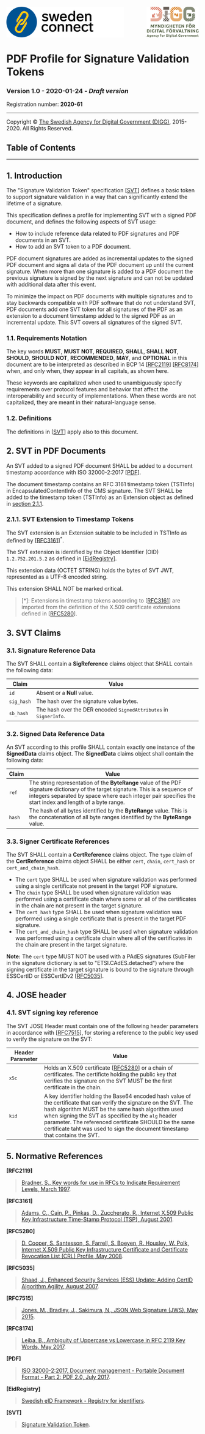 <p>
<img align="left" src="img/sweden-connect.png"></img>
<img align="right" src="img/digg_centered.png"></img>
</p>
<p>
<img align="center" src="img/transparent.png"></img>
</p>

# PDF Profile for Signature Validation Tokens

### Version 1.0 - 2020-01-24 - *Draft version*

Registration number: **2020-61**

---

<p class="copyright-statement">
Copyright &copy; <a href="https://www.digg.se">The Swedish Agency for Digital Government (DIGG)</a>, 2015-2020. All Rights Reserved.
</p>

## Table of Contents


---

<a name="introduction"></a>
## 1. Introduction

The "Signature Validation Token" specification \[[SVT](#svt)\] defines a basic token to support signature validation in a way that can significantly extend the lifetime of a signature.

This specification defines a profile for implementing SVT with a signed PDF document, and defines the following aspects of SVT usage:

- How to include reference data related to PDF signatures and PDF documents in an SVT.
- How to add an SVT token to a PDF document.

PDF document signatures are added as incremental updates to the signed PDF document and signs all data of the PDF document up until the current signature. When more than one signature is added to a PDF document the previous signature is signed by the next signature and can not be updated with additional data after this event.

To minimize the impact on PDF documents with multiple signatures and to stay backwards compatible with PDF software that do not understand SVT, PDF documents add one SVT token for all signatures of the PDF as an extension to a document timestamp added to the signed PDF as an incremental update. This SVT covers all signatures of the signed SVT.

<a name="requirements-notation"></a>
### 1.1. Requirements Notation

The key words **MUST**, **MUST** **NOT**, **REQUIRED**, **SHALL**, **SHALL** **NOT**, **SHOULD**, **SHOULD** **NOT**, **RECOMMENDED**, **MAY**, and **OPTIONAL** in this document are to be interpreted as described in BCP 14 \[[RFC2119](#rfc2119)\] \[[RFC8174](#rfc8174)\] when, and only when, they appear in all capitals, as shown here.

These keywords are capitalized when used to unambiguously specify requirements over protocol features and behavior that affect the interoperability and security of implementations. When these words are not capitalized, they are meant in their natural-language sense.

<a name="definitions"></a>
### 1.2. Definitions
The definitions in \[[SVT](#svt)\] apply also to this document.

<a name="svt-in-pdf-documents"></a>
## 2. SVT in PDF Documents

An SVT added to a signed PDF document SHALL be added to a document timestamp accordance with ISO 32000-2:2017 \[[PDF](pdf)\].

The document timestamp contains an RFC 3161 timestamp token (TSTInfo) in EncapsulatedContentInfo of the CMS signature. The SVT SHALL be added to the timestamp token (TSTInfo) as an Extension object as defined in [section 2.1.1](#svt-extension-to-timestamp-tokens).

<a name="svt-extension-to-timestamp-tokens"></a>
### 2.1.1. SVT Extension to Timestamp Tokens

The SVT extension is an Extension suitable to be included in TSTInfo as defined by \[[RFC3161](rfc3161)\]<sup>*</sup>.

The SVT extension is identified by the Object Identifier (OID) `1.2.752.201.5.2` as defined in \[[EidRegistry](eidregistry)\].

This extension data (OCTET STRING) holds the bytes of SVT JWT, represented as a UTF-8 encoded string.

This extension SHALL NOT be marked critical.

> [\*\]: Extensions in timestamp tokens according to \[[RFC3161](rfc3161)\] are imported from the definition of the X.509 certificate extensions defined in \[[RFC5280](rfc5280)\].

<a name="svt-claims"></a>
## 3. SVT Claims

<a name="signature-reference-data"></a>
### 3.1. Signature Reference Data

The SVT SHALL contain a **SigReference** claims object that SHALL contain the following data:

Claim | Value
--- | ---
`id` | Absent or a **Null** value.
`sig_hash` | The hash over the signature value bytes.
`sb_hash` | The hash over the DER encoded `SignedAttributes` in `SignerInfo`.


<a name="signed-data-reference-data"></a>
### 3.2. Signed Data Reference Data

An SVT according to this profile SHALL contain exactly one instance of the **SignedData** claims object. The **SignedData** claims object shall contain the following data:

Claim  | Value
--- | ---
`ref`  | The string representation of the **ByteRange** value of the PDF signature dictionary of the target signature. This is a sequence of integers separated by space where each integer pair specifies the start index and length of a byte range.
`hash` | The hash of all bytes identified by the **ByteRange** value. This is the concatenation of all byte ranges identified by the **ByteRange** value.

<a name="signer-certificate-references"></a>
### 3.3. Signer Certificate References

The SVT SHALL contain a **CertReference** claims object. The `type` claim of the **CertReference** claims object SHALL be either `cert`, `chain`, `cert_hash` or `cert_and_chain_hash`.

- The `cert` type SHALL be used when signature validation was performed using a single certificate not present in the target PDF signature.
- The `chain` type SHALL be used when signature validation was performed using a certificate chain where some or all of the certificates in the chain are not present in the target signature.
- The `cert_hash` type SHALL be used when signature validation was performed using a single certificate that is present in the target PDF signature.
- The `cert_and_chain_hash` type SHALL be used when signature validation was performed using a certificate chain where all of the certificates in the chain are present in the target signature.

**Note:** The `cert` type MUST NOT be used with a PAdES signatures (SubFiler in the signature dictionary is set to "ETSI.CAdES.detached") where the signing certificate in the target signature is bound to the signature through ESSCertID or ESSCertIDv2 \[[RFC5035](rfc55035)\].


## 4. JOSE header

### 4.1. SVT signing key reference

The SVT JOSE Header must contain one of the following header parameters in accordance with \[[RFC7515](#rfc7515)\], for storing a reference to the public key used to verify the signature on the SVT:

Header Parameter | Value
--- | ---
`x5c` | Holds an X.509 certificate \[[RFC5280](rfc5280)\] or a chain of certificates. The certificte holding the public key that verifies the signature on the SVT MUST be the first certificate in the chain.
`kid`  | A key identifier holding the Base64 encoded hash value of the certificate that can verify the signature on the SVT. The hash algorithm MUST be the same hash algorithm used when signing the SVT as specified by the `alg` header parameter. The referenced certificate SHOULD be the same certificate taht was used to sign the document timestamp that contains the SVT.


<a name="normative-references"></a>
## 5. Normative References

<a name="rfc2119"></a>
**[RFC2119]**
> [Bradner, S., Key words for use in RFCs to Indicate Requirement
> Levels, March 1997](http://www.ietf.org/rfc/rfc2119.txt).

<a name="rfc3161"></a>
**[RFC3161]**
> [Adams, C., Cain, P., Pinkas, D., Zuccherato, R., Internet X.509 Public Key
> Infrastructure Time-Stamp Protocol (TSP), August 2001](http://www.ietf.org/rfc/rfc3161.txt).

<a name="rfc5280"></a>
**[RFC5280]**
> [D. Cooper, S. Santesson, S. Farrell, S. Boeyen, R. Housley, W. Polk, Internet
> X.509 Public Key Infrastructure Certificate and Certificate Revocation List (CRL)
> Profile, May 2008](http://www.ietf.org/rfc/rfc5280.txt).

<a name="rfc5035"></a>
**[RFC5035]**
> [Shaad, J., Enhanced Security Services (ESS) Update: Adding CertID Algorithm
> Agility, August 2007](http://www.ietf.org/rfc/rfc5035.txt).

<a name="rfc7515"></a>
**[RFC7515]**
> [Jones, M., Bradley, J., Sakimura, N., JSON Web Signature (JWS), May 2015](https://www.ietf.org/rfc/rfc7515.txt).

<a name="rfc8174"></a>
**[RFC8174]**
> [Leiba, B., Ambiguity of Uppercase vs Lowercase in RFC 2119 Key Words,
> May 2017](http://www.ietf.org/rfc/rfc8174.txt).

<a name="pdf"></a>
**[PDF]**
> [ISO 32000-2:2017, Document management - Portable Document Format - Part 2:
> PDF 2.0, July 2017](https://www.iso.org/obp/ui/#iso:std:iso:32000:-2:ed-1:v1:en).

<a name="eidregistry"></a>
**\[EidRegistry\]**
> [Swedish eID Framework - Registry for identifiers](https://docs.swedenconnect.se/technical-framework/latest/03_-_Registry_for_Identifiers.html).

<a name="svt"></a>
**\[SVT\]**
> [Signature Validation Token](https://docs.swedenconnect.se/technical-framework/updates/15_-_Signature_Validation%_Token.html).
